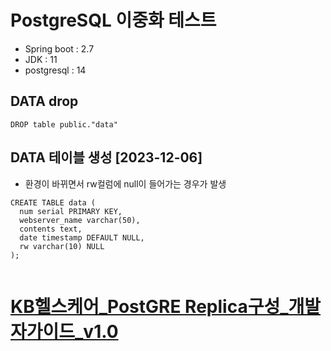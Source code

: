 # PostgreSQL 이중화 테스트 
- Spring boot : 2.7
- JDK : 11
- postgresql : 14

## DATA drop
```
DROP table public."data"
```

## DATA 테이블 생성 [2023-12-06]
- 환경이 바뀌면서 rw컬럼에 null이 들어가는 경우가 발생
```
CREATE TABLE data (
  num serial PRIMARY KEY,
  webserver_name varchar(50),
  contents text,
  date timestamp DEFAULT NULL,
  rw varchar(10) NULL
);


```

# [KB헬스케어_PostGRE Replica구성_개발자가이드_v1.0]()